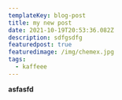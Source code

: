 ```yaml
---
templateKey: blog-post
title: my new post
date: 2021-10-19T20:53:36.082Z
description: sdfgsdfg
featuredpost: true
featuredimage: /img/chemex.jpg
tags:
  - kaffeee
---
```

**asfasfd**